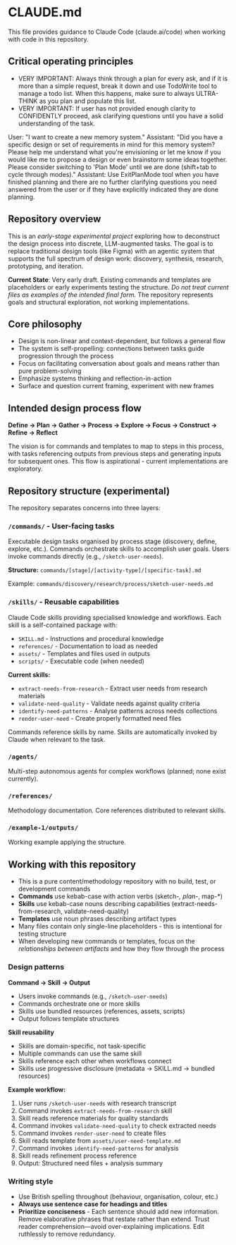 # CLAUDE.md

This file provides guidance to Claude Code (claude.ai/code) when working with code in this repository.

## Critical operating principles

- VERY IMPORTANT: Always think through a plan for every ask, and if it is more than a simple request, break it down and use TodoWrite tool to manage a todo list. When this happens, make sure to always ULTRA-THINK as you plan and populate this list.
- VERY IMPORTANT: If user has not provided enough clarity to CONFIDENTLY proceed, ask clarifying questions until you have a solid understanding of the task.

<example>
User: "I want to create a new memory system."
Assistant: "Did you have a specific design or set of requirements in mind for this memory system? Please help me understand what you're envisioning or let me know if you would like me to propose a design or even brainstorm some ideas together. Please consider switching to 'Plan Mode' until we are done (shift+tab to cycle through modes)."
Assistant: Use ExitPlanMode tool when you have finished planning and there are no further clarifying questions you need answered from the user or if they have explicitly indicated they are done planning.
</example>

## Repository overview

This is an _early-stage experimental project_ exploring how to deconstruct the design process into discrete, LLM-augmented tasks. The goal is to replace traditional design tools (like Figma) with an agentic system that supports the full spectrum of design work: discovery, synthesis, research, prototyping, and iteration.

**Current State**: Very early draft. Existing commands and templates are placeholders or early experiments testing the structure. _Do not treat current files as examples of the intended final form._ The repository represents goals and structural exploration, not working implementations.

## Core philosophy

- Design is non-linear and context-dependent, but follows a general flow
- The system is self-propelling: connections between tasks guide progression through the process
- Focus on facilitating conversation about goals and means rather than pure problem-solving
- Emphasize systems thinking and reflection-in-action
- Surface and question current framing, experiment with new frames

## Intended design process flow

**Define → Plan → Gather → Process → Explore → Focus → Construct → Refine → Reflect**

The vision is for commands and templates to map to steps in this process, with tasks referencing outputs from previous steps and generating inputs for subsequent ones. This flow is aspirational - current implementations are exploratory.

## Repository structure (experimental)

The repository separates concerns into three layers:

### `/commands/` - User-facing tasks
Executable design tasks organised by process stage (discovery, define, explore, etc.). Commands orchestrate skills to accomplish user goals. Users invoke commands directly (e.g., `/sketch-user-needs`).

**Structure:** `commands/[stage]/[activity-type]/[specific-task].md`

Example: `commands/discovery/research/process/sketch-user-needs.md`

### `/skills/` - Reusable capabilities
Claude Code skills providing specialised knowledge and workflows. Each skill is a self-contained package with:
- `SKILL.md` - Instructions and procedural knowledge
- `references/` - Documentation to load as needed
- `assets/` - Templates and files used in outputs
- `scripts/` - Executable code (when needed)

**Current skills:**
- `extract-needs-from-research` - Extract user needs from research materials
- `validate-need-quality` - Validate needs against quality criteria
- `identify-need-patterns` - Analyse patterns across needs collections
- `render-user-need` - Create properly formatted need files

Commands reference skills by name. Skills are automatically invoked by Claude when relevant to the task.

### `/agents/`
Multi-step autonomous agents for complex workflows (planned; none exist currently).

### `/references/`
Methodology documentation. Core references distributed to relevant skills.

### `/example-1/outputs/`
Working example applying the structure.

## Working with this repository

- This is a pure content/methodology repository with no build, test, or development commands
- **Commands** use kebab-case with action verbs (sketch-*, plan-*, map-*)
- **Skills** use kebab-case nouns describing capabilities (extract-needs-from-research, validate-need-quality)
- **Templates** use noun phrases describing artifact types
- Many files contain only single-line placeholders - this is intentional for testing structure
- When developing new commands or templates, focus on the _relationships between artifacts_ and how they flow through the process

### Design patterns

**Command → Skill → Output**
- Users invoke commands (e.g., `/sketch-user-needs`)
- Commands orchestrate one or more skills
- Skills use bundled resources (references, assets, scripts)
- Output follows template structures

**Skill reusability**
- Skills are domain-specific, not task-specific
- Multiple commands can use the same skill
- Skills reference each other when workflows connect
- Skills use progressive disclosure (metadata → SKILL.md → bundled resources)

**Example workflow:**
1. User runs `/sketch-user-needs` with research transcript
2. Command invokes `extract-needs-from-research` skill
3. Skill reads reference materials for quality standards
4. Command invokes `validate-need-quality` to check extracted needs
5. Command invokes `render-user-need` to create files
6. Skill reads template from `assets/user-need-template.md`
7. Command invokes `identify-need-patterns` for analysis
8. Skill reads refinement process reference
9. Output: Structured need files + analysis summary

### Writing style
- Use British spelling throughout (behaviour, organisation, colour, etc.)
- **Always use sentence case for headings and titles**
- **Prioritize conciseness** - Each sentence should add new information. Remove elaborative phrases that restate rather than extend. Trust reader comprehension—avoid over-explaining implications. Edit ruthlessly to remove redundancy.